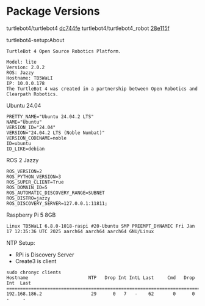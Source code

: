 # Package Versions

turtlebot4/turtlebot4  [dc744fe](https://github.com/turtlebot/turtlebot4/commit/dc744fee51ee681ae9092fda521e98a4a4c23330)
turtlebot4/turtlebot4_robot  [28e115f](https://github.com/turtlebot/turtlebot4_robot/commit/28e115f86930bb3273f1a1aa4738dbd8747513f0)



turtlebot4-setup:About
```
TurtleBot 4 Open Source Robotics Platform.  

Model: lite  
Version: 2.0.2  
ROS: Jazzy  
Hostname: TB5WaLI  
IP: 10.0.0.178  
The TurtleBot 4 was created in a partnership between Open Robotics and Clearpath Robotics.  

```

Ubuntu 24.04
```
PRETTY_NAME="Ubuntu 24.04.2 LTS"
NAME="Ubuntu"
VERSION_ID="24.04"
VERSION="24.04.2 LTS (Noble Numbat)"
VERSION_CODENAME=noble
ID=ubuntu
ID_LIKE=debian

```
ROS 2 Jazzy
```
ROS_VERSION=2
ROS_PYTHON_VERSION=3
ROS_SUPER_CLIENT=True
ROS_DOMAIN_ID=5
ROS_AUTOMATIC_DISCOVERY_RANGE=SUBNET
ROS_DISTRO=jazzy
ROS_DISCOVERY_SERVER=127.0.0.1:11811;

```
Raspberry Pi 5 8GB
```
Linux TB5WaLI 6.8.0-1018-raspi #20-Ubuntu SMP PREEMPT_DYNAMIC Fri Jan 17 12:35:36 UTC 2025 aarch64 aarch64 aarch64 GNU/Linux
```

NTP Setup:  
- RPi is Discovery Server  
- Create3 is client  

```
sudo chronyc clients
Hostname                      NTP   Drop Int IntL Last     Cmd   Drop Int  Last
===============================================================================
192.168.186.2                  29      0   7   -    62       0      0   -     -
```

